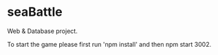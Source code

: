 # seaBattle
Web &amp; Database project.

To start the game please first run 'npm install' and then npm start 3002. 